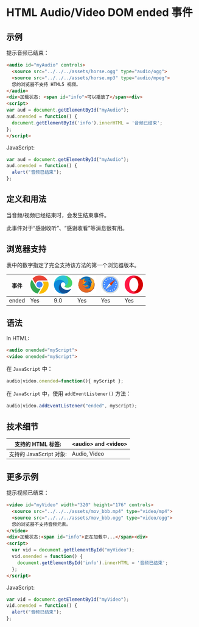 HTML Audio/Video DOM ended 事件
===

## 示例

提示音频已结束：

```html idoc:preview:iframe
<audio id="myAudio" controls>
  <source src="../../../assets/horse.ogg" type="audio/ogg">
  <source src="../../../assets/horse.mp3" type="audio/mpeg">
  您的浏览器不支持 HTML5 视频。
</audio>
<div>加载状态: <span id="info">可以播放了</span><div>
<script>
var aud = document.getElementById("myAudio");
aud.onended = function() {
  document.getElementById('info').innerHTML = '音频已结束';
};
</script>
```

JavaScript:

```js
var aud = document.getElementById("myAudio");
aud.onended = function() {
  alert("音频已结束");
};
```

## 定义和用法

当音频/视频已经结束时，会发生结束事件。

此事件对于“感谢收听”、“感谢收看”等消息很有用。

## 浏览器支持

表中的数字指定了完全支持该方法的第一个浏览器版本。

| 事件 | ![chrome][1] | ![edge][2] | ![firefox][3] | ![safari][4] | ![opera][5] |
| ----- | --- | --- | --- | --- | --- |
| ended | Yes | 9.0 | Yes | Yes | Yes |
<!--rehype:style=width: 100%; display: inline-table;-->

## 语法

In HTML:

```html
<audio onended="myScript">
<video onended="myScript">
```

在 `JavaScript` 中：

```js
audio|video.onended=function(){ myScript };
```

在 `JavaScript` 中，使用 `addEventListener()` 方法：

```js
audio|video.addEventListener("ended", myScript);
```

## 技术细节

| 支持的 HTML 标签: | \<audio> and \<video> |
| -------- | -------- |
| 支持的 JavaScript 对象: | Audio, Video |
<!--rehype:style=width: 100%; display: inline-table;-->

## 更多示例

提示视频已结束：

```html idoc:preview:iframe
<video id="myVideo" width="320" height="176" controls>
  <source src="../../../assets/mov_bbb.mp4" type="video/mp4">
  <source src="../../../assets/mov_bbb.ogg" type="video/ogg">
  您的浏览器不支持音频元素。
</video>
<div>加载状态:<span id="info">正在加载中...</span><div>
<script>
  var vid = document.getElementById("myVideo");
  vid.onended = function() {
    document.getElementById('info').innerHTML = '音频已结束';
  };
</script>
```

JavaScript:

```js
var vid = document.getElementById("myVideo");
vid.onended = function() {
  alert("音频已结束");
};
```


[1]: ../../../assets/chrome.svg
[2]: ../../../assets/edge.svg
[3]: ../../../assets/firefox.svg
[4]: ../../../assets/safari.svg
[5]: ../../../assets/opera.svg
